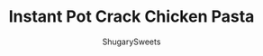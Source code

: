 ---
layout: ../../layouts/MarkdownPostLayout.astro
title: Instant Pot Crack Chicken Pasta
author: ShugarySweets
pubDate: 2020-08-24
description: "Crack Chicken Pasta takes weeknight comfort food to a new level. Made in the Instant Pot, this creamy chicken pasta packed with cheese, spinach, and bacon is cooked in 30 minutes!"
image_url: https://www.shugarysweets.com/wp-content/uploads/2020/09/instant-pot-crack-chicken-pasta-4.jpg
tags: ["Main Dish","American"]
calories: 481
protein: 38
carbohydrates: 23
fats: 26
fiber: 2
ingredients: ["2 Tablespoons olive oil","1.5 lb boneless skinless chicken, cut into 1 inch chunks","One packet of dry Ranch Dressing mix ","1 lb box of rotini pasta, uncooked","4 cups low sodium chicken broth","1 cup (8 oz) cheddar cheese","8 oz block Cream Cheese","5 ounces baby fresh spinach","8 slices cooked bacon, crumbled"]
serves: 8
time: "30 minutes"
prepTime: "15 minutes"
instructions: ["Pour olive oil into Instant Pot pan and select SAUTE. Heat for 1 minute.","Add the diced chicken and saute for approximately 5 minutes or until no longer pink.","Add Ranch dressing packet and stir to combine well. Add pasta on top of chicken and pour chicken broth over pasta (do not stir pasta in broth).","Place the lid on the Instant Pot and turn the valve on top to \"SEALING\".","Set on “Manual or High Pressure“ for 4 minutes.","When timer goes off, quick release the pressure valve carefully.","Stir in cream cheese, shredded cheese, bacon and spinach and stir until cheese is melted.","Serve immediately."]
nutrition: ["481 calories","23 grams carbohydrates","119 milligrams cholesterol","26 grams fat","2 grams fiber","38 grams protein","10 grams saturated fat","708 milligrams sodium","2 grams sugar","0 grams trans fat","13 grams unsaturated fat"]
---